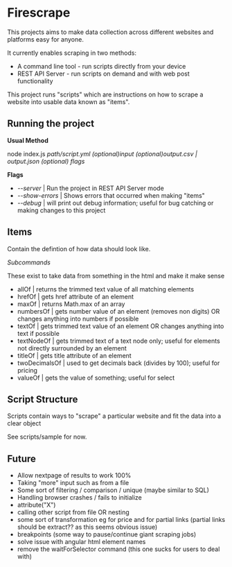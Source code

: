 Firescrape
=========================

This projects aims to make data collection across different websites and platforms easy for anyone.

It currently enables scraping in two methods:
* A command line tool - run scripts directly from your device
* REST API Server - run scripts on demand and with web post functionality


This project runs "scripts" which are instructions on how to scrape a website into usable data known as "items".


Running the project
------------------------

**Usual Method**

node index.js *path/script.yml* *(optional)input* *(optional)output.csv | output.json* *(optional) flags*

**Flags**

* *--server*      | Run the project in REST API Server mode
* *--show-errors* | Shows errors that occurred when making "items"
* *--debug*       | will print out debug information; useful for bug catching or making changes to this project

Items
-------------------------

Contain the defintion of how data should look like. 


*Subcommands*

These exist to take data from something in the html and make it make sense

* allOf                       | returns the trimmed text value of all matching elements
* hrefOf                      | gets href attribute of an element
* maxOf                       | returns Math.max of an array
* numbersOf                   | gets number value of an element (removes non digits) OR changes anything into numbers if possible
* textOf                      | gets trimmed text value of an element  OR changes anything into text if possible
* textNodeOf                  | gets trimmed text of a text node only; useful for elements not directly surrounded by an element
* titleOf                     | gets title attribute of an element
* twoDecimalsOf               | used to get decimals back (divides by 100); useful for pricing
* valueOf                     | gets the value of something; useful for select


Script Structure
--------------------------

Scripts contain ways to "scrape" a particular website and fit the data into a clear object

See scripts/sample for now. 



Future
--------------------------

* Allow nextpage of results to work 100%
* Taking "more" input such as from a file
* Some sort of filtering / comparison / unique (maybe similar to SQL)
* Handling browser crashes / fails to initialize
* attribute("X")
* calling other script from file OR nesting
* some sort of transformation eg for price and for partial links (partial links should be extract?? as this seems obvious issue)
* breakpoints (some way to pause/continue giant scraping jobs)
* solve issue with angular html element names
* remove the waitForSelector command (this one sucks for users to deal with)